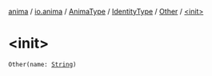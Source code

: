 [anima](../../../../index.md) / [io.anima](../../../index.md) / [AnimaType](../../index.md) / [IdentityType](../index.md) / [Other](index.md) / [&lt;init&gt;](./-init-.md)

# &lt;init&gt;

`Other(name: `[`String`](https://kotlinlang.org/api/latest/jvm/stdlib/kotlin/-string/index.html)`)`